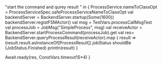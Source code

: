 "start the command and qurey result " in {
  ProcessService.nameToClassOpt = ProcessServiceSpec.safeProcessServiceNameToClassOpt
  val backendServer = BackendServer.startup(Some(1600))
  backendServer.registFSMActor()
  val msg = TestVars.processCallMsgTest
  val processJob = JobMsg("SimpleProcess", msg)
  val receiveActor = BackendServer.startProcessCommand(processJob).get
  val res= BackendServer.queryProcessResult(receiveActor).map {
    result =>
      (result.result.asInstanceOf[ProcessResult]).jobStatus shouldBe (JobStatus.Finished)
      println(result)
  }

  Await.ready(res, ConstVars.timeout1S*4)
}